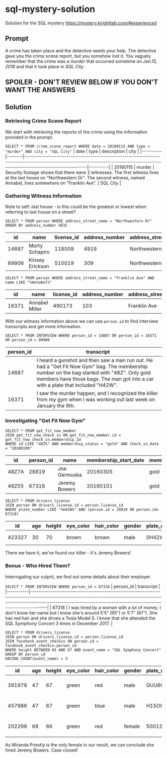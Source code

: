 # sql-mystery-solution
Solution for the SQL mystery https://mystery.knightlab.com/#experienced

## Prompt
A crime has taken place and the detective needs your help. The detective gave you the crime scene report, but you somehow lost it. You vaguely remember that the crime was a *murder* that occurred sometime on *Jan.15, 2018* and that it took place in *SQL City*. 

## SPOILER - DON'T REVIEW BELOW IF YOU DON'T WANT THE ANSWERS
## Solution

### Retrieving Crime Scene Report
We start with retrieving the reports of the crime using the information provided in the prompt.

`SELECT * FROM crime_scene_report WHERE date = 20180115 AND type = "murder" AND city = "SQL City"`
| date     | type   | description                                                                                                                                                                               | city     |
|----------|--------|-------------------------------------------------------------------------------------------------------------------------------------------------------------------------------------------|----------|
| 20180115 | murder | Security footage shows that there were 2 witnesses. The first witness lives at the last house on "Northwestern Dr". The second witness, named Annabel, lives somewhere on "Franklin Ave". | SQL City |

### Gathering Witness Information
Note to self: *last* house - is this could be the greatest or lowest when referring to last house on a street?

`SELECT * FROM person WHERE address_street_name = "Northwestern Dr" ORDER BY address_number DESC`

| id    | name            | license_id | address_number | address_street_name | ssn       |
|-------|-----------------|------------|----------------|---------------------|-----------|
| 14887 | Morty Schapiro  | 118009     | 4919           | Northwestern Dr     | 111564949 |
| 89906 | Kinsey Erickson | 510019     | 309            | Northwestern Dr     | 635287661 |

`SELECT * FROM person WHERE address_street_name = "Franklin Ave" AND name LIKE "%Annabel%"`

| id    | name           | license_id | address_number | address_street_name | ssn       |
|-------|----------------|------------|----------------|---------------------|-----------|
| 16371 | Annabel Miller | 490173     | 103            | Franklin Ave        | 318771143 |

With our witness information above we can use `person.id` to find interview transcripts and get more information.

`SELECT * FROM INTERVIEW WHERE person_id = 14887 OR person_id = 16371 OR person_id = 89906`

| person_id | transcript                                                                                                                                                                                                                      |
|-----------|---------------------------------------------------------------------------------------------------------------------------------------------------------------------------------------------------------------------------------|
| 14887     | I heard a gunshot and then saw a man run out. He had a "Get Fit Now Gym" bag. The membership number on the bag started with "48Z". Only gold members have those bags. The man got into a car with a plate that included "H42W". |
| 16371     | I saw the murder happen, and I recognized the killer from my gym when I was working out last week on January the 9th.                                                                                                           |

### Investigating "Get Fit Now Gym"
```
SELECT * FROM get_fit_now_member 
JOIN get_fit_now_check_in ON get_fit_now_member.id = get_fit_now_check_in.membership_id
WHERE id LIKE "48Z%" AND membership_status = "gold" AND check_in_date = "20180109"
```
| id    | person_id | name          | membership_start_date | membership_status | membership_id | check_in_date | check_in_time | check_out_time |
|-------|-----------|---------------|-----------------------|-------------------|---------------|---------------|---------------|----------------|
| 48Z7A | 28819     | Joe Germuska  | 20160305              | gold              | 48Z7A         | 20180109      | 1600          | 1730           |
| 48Z55 | 67318     | Jeremy Bowers | 20160101              | gold              | 48Z55         | 20180109      | 1530          | 1700           |

```
SELECT * FROM drivers_license 
JOIN person ON drivers_license.id = person.license_id
WHERE plate_number LIKE "%H42W%" AND (person.id = 28819 OR person.id= 67318)
```
| id     | age | height | eye_color | hair_color | gender | plate_number | car_make  | car_model | id    | name          | license_id | address_number | address_street_name   | ssn       |
|--------|-----|--------|-----------|------------|--------|--------------|-----------|-----------|-------|---------------|------------|----------------|-----------------------|-----------|
| 423327 | 30  | 70     | brown     | brown      | male   | 0H42W2       | Chevrolet | Spark LS  | 67318 | Jeremy Bowers | 423327     | 530            | Washington Pl, Apt 3A | 871539279 |

There we have it, we've found our killer - it's Jeremy Bowers!

### Bonus - Who Hired Them?
Interrogating our culprit, we find out some details about their employer.

`SELECT * FROM INTERVIEW WHERE person_id = 67318`
| person_id | transcript                                                                                                                                                                                                                                       |
|-----------|--------------------------------------------------------------------------------------------------------------------------------------------------------------------------------------------------------------------------------------------------|
| 67318     | I was hired by a woman with a lot of money. I don't know her name but I know she's around 5'5" (65") or 5'7" (67"). She has red hair and she drives a Tesla Model S. I know that she attended the SQL Symphony Concert 3 times in December 2017. |

```
SELECT * FROM drivers_license 
JOIN person ON drivers_license.id = person.license_id
JOIN facebook_event_checkin ON person.id = facebook_event_checkin.person_id
WHERE height BETWEEN 65 AND 67 AND event_name = "SQL Symphony Concert" GROUP BY person_id
HAVING COUNT(event_name) = 3
```

| id     | age | height | eye_color | hair_color | gender | plate_number | car_make  | car_model     | id    | name             | license_id | address_number | address_street_name      | ssn       | person_id | event_id | event_name           | date     |
|--------|-----|--------|-----------|------------|--------|--------------|-----------|---------------|-------|------------------|------------|----------------|--------------------------|-----------|-----------|----------|----------------------|----------|
| 391978 | 47  | 67     | green     | red        | male   | GUU6OT       | Dodge     | Caravan       | 49568 | Ramiro Matthias  | 391978     | 2032           | Hornchurch Grosvenor Way | 426605980 | 49568     | 1143     | SQL Symphony Concert | 20170520 |
| 457986 | 47  | 67     | green     | blue       | male   | H15O8I       | Chevrolet | Suburban 1500 | 99116 | Judson Morishito | 457986     | 1480           | Warehill Dr              | 723775388 | 99116     | 1143     | SQL Symphony Concert | 20180328 |
| 202298 | 68  | 66     | green     | red        | female | 500123       | Tesla     | Model S       | 99716 | Miranda Priestly | 202298     | 1883           | Golden Ave               | 987756388 | 99716     | 1143     | SQL Symphony Concert | 20171229 |

As Miranda Priestly is the only female in our result, we can conclude she hired Jeremy Bowers. Case closed!
